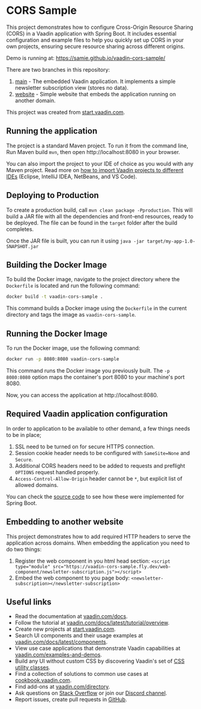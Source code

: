 # CORS Sample

This project demonstrates how to configure Cross-Origin Resource Sharing (CORS) in a Vaadin application with Spring Boot. 
It includes essential configuration and example files to help you quickly set up CORS in your own projects, ensuring 
secure resource sharing across different origins.

Demo is running at: https://samie.github.io/vaadin-cors-sample/

There are two branches in this repository:
1. [main](https://github.com/samie/vaadin-cors-sample/tree/main) - The embedded Vaadin application. It implements a simple newsletter subscription view (stores no data).
2. [website](https://github.com/samie/vaadin-cors-sample/tree/website) - Simple website that embeds the application running on another domain.

This project was created from [start.vaadin.com](https://start.vaadin.com/).

## Running the application

The project is a standard Maven project. To run it from the command line,
Run Maven build `mvn`, then open http://localhost:8080 in your browser.

You can also import the project to your IDE of choice as you would with any
Maven project. Read more on [how to import Vaadin projects to different IDEs](https://vaadin.com/docs/latest/guide/step-by-step/importing) (Eclipse, IntelliJ IDEA, NetBeans, and VS Code).

## Deploying to Production

To create a production build, call `mvn clean package -Pproduction`.
This will build a JAR file with all the dependencies and front-end resources,
ready to be deployed. The file can be found in the `target` folder after the build completes.

Once the JAR file is built, you can run it using
`java -jar target/my-app-1.0-SNAPSHOT.jar`

## Building the Docker Image

To build the Docker image, navigate to the project directory where the `Dockerfile` is located and run the following command:

```bash
docker build -t vaadin-cors-sample .
```

This command builds a Docker image using the `Dockerfile` in the current directory and tags the image as `vaadin-cors-sample`.

## Running the Docker Image

To run the Docker image, use the following command:

```bash
docker run -p 8080:8080 vaadin-cors-sample
```

This command runs the Docker image you previously built. The `-p 8080:8080` option maps the container's port 8080 to your machine's port 8080.

Now, you can access the application at http://localhost:8080.


## Required Vaadin application configuration

In order to application to be available to other demand, a few things needs to be in place;
1. SSL need to be turned on for secure HTTPS connection.
2. Session cookie header needs to be configured with `SameSite=None` and `Secure`.
3. Additional CORS headers need to be added to requests and preflight `OPTIONS` request handled properly. 
4. `Access-Control-Allow-Origin` header cannot be `*`, but explicit list of allowed domains. 

You can check the [source code](https://github.com/samie/vaadin-cors-sample/blob/main/src/main/java/com/example/application/Application.java#L40) to see how these were implemented for Spring Boot.

## Embedding to another website

This project demonstrates how to add required HTTP headers to serve the application across domains.
When embedding the application you need to do two things:
1. Register the web component in you html head section: `<script type="module" src="https://vaadin-cors-sample.fly.dev/web-component/newsletter-subscription.js"></script>`
2. Embed the web component to you page body: `<newsletter-subscription></newsletter-subscription>`

## Useful links

- Read the documentation at [vaadin.com/docs](https://vaadin.com/docs).
- Follow the tutorial at [vaadin.com/docs/latest/tutorial/overview](https://vaadin.com/docs/latest/tutorial/overview).
- Create new projects at [start.vaadin.com](https://start.vaadin.com/).
- Search UI components and their usage examples at [vaadin.com/docs/latest/components](https://vaadin.com/docs/latest/components).
- View use case applications that demonstrate Vaadin capabilities at [vaadin.com/examples-and-demos](https://vaadin.com/examples-and-demos).
- Build any UI without custom CSS by discovering Vaadin's set of [CSS utility classes](https://vaadin.com/docs/styling/lumo/utility-classes). 
- Find a collection of solutions to common use cases at [cookbook.vaadin.com](https://cookbook.vaadin.com/).
- Find add-ons at [vaadin.com/directory](https://vaadin.com/directory).
- Ask questions on [Stack Overflow](https://stackoverflow.com/questions/tagged/vaadin) or join our [Discord channel](https://discord.gg/MYFq5RTbBn).
- Report issues, create pull requests in [GitHub](https://github.com/vaadin).
